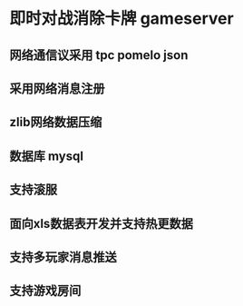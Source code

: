 # 即时对战消除卡牌 gameserver

## 网络通信议采用 tpc pomelo json
## 采用网络消息注册
## zlib网络数据压缩
## 数据库 mysql 
## 支持滚服
## 面向xls数据表开发并支持热更数据
## 支持多玩家消息推送
## 支持游戏房间



